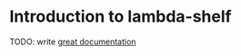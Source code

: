 # Introduction to lambda-shelf

TODO: write [great documentation](http://jacobian.org/writing/great-documentation/what-to-write/)
